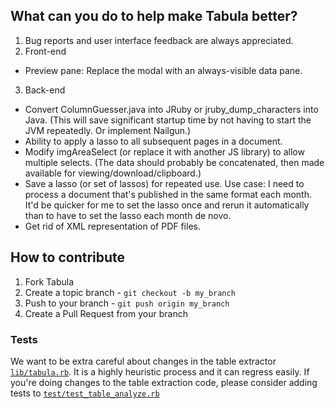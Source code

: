 ## What can you do to help make Tabula better?


1. Bug reports and user interface feedback are always appreciated.
2. Front-end
  * Preview pane: Replace the modal with an always-visible data pane.
3. Back-end
  * Convert ColumnGuesser.java into JRuby or jruby_dump_characters into Java. (This will save significant startup time by not having to start the JVM repeatedly. Or implement Nailgun.)
  * Ability to apply a lasso to all subsequent pages in a document.
  * Modify imgAreaSelect (or replace it with another JS library) to allow multiple selects. (The data should probably be concatenated, then made available for viewing/download/clipboard.)
  * Save a lasso (or set of lassos) for repeated use. Use case: I need to process a document that's published in the same format each month. It'd be quicker for me to set the lasso once and rerun it automatically than to have to set the lasso each month de novo.
  * Get rid of XML representation of PDF files.

## How to contribute


1. Fork Tabula
2. Create a topic branch - `git checkout -b my_branch`
3. Push to your branch - `git push origin my_branch`
4. Create a Pull Request from your branch

### Tests

We want to be extra careful about changes in the table extractor [`lib/tabula.rb`](lib/tabula.rb). It is a highly heuristic process and it can regress easily.
If you're doing changes to the table extraction code, please consider adding tests to [`test/test_table_analyze.rb`](test/test_table_analyzer.rb)

